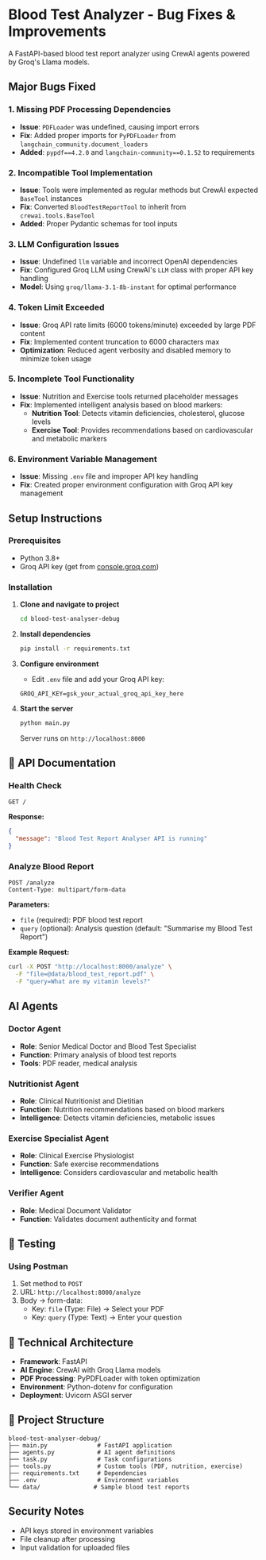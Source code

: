 # Blood Test Analyzer - Bug Fixes & Improvements

A FastAPI-based blood test report analyzer using CrewAI agents powered by Groq's Llama models.

## Major Bugs Fixed

### 1. **Missing PDF Processing Dependencies**
- **Issue**: `PDFLoader` was undefined, causing import errors
- **Fix**: Added proper imports for `PyPDFLoader` from `langchain_community.document_loaders`
- **Added**: `pypdf==4.2.0` and `langchain-community==0.1.52` to requirements

### 2. **Incompatible Tool Implementation**
- **Issue**: Tools were implemented as regular methods but CrewAI expected `BaseTool` instances
- **Fix**: Converted `BloodTestReportTool` to inherit from `crewai.tools.BaseTool`
- **Added**: Proper Pydantic schemas for tool inputs

### 3. **LLM Configuration Issues**
- **Issue**: Undefined `llm` variable and incorrect OpenAI dependencies
- **Fix**: Configured Groq LLM using CrewAI's `LLM` class with proper API key handling
- **Model**: Using `groq/llama-3.1-8b-instant` for optimal performance

### 4. **Token Limit Exceeded**
- **Issue**: Groq API rate limits (6000 tokens/minute) exceeded by large PDF content
- **Fix**: Implemented content truncation to 6000 characters max
- **Optimization**: Reduced agent verbosity and disabled memory to minimize token usage

### 5. **Incomplete Tool Functionality**
- **Issue**: Nutrition and Exercise tools returned placeholder messages
- **Fix**: Implemented intelligent analysis based on blood markers:
  - **Nutrition Tool**: Detects vitamin deficiencies, cholesterol, glucose levels
  - **Exercise Tool**: Provides recommendations based on cardiovascular and metabolic markers

### 6. **Environment Variable Management**
- **Issue**: Missing `.env` file and improper API key handling
- **Fix**: Created proper environment configuration with Groq API key management

## Setup Instructions

### Prerequisites
- Python 3.8+
- Groq API key (get from [console.groq.com](https://console.groq.com))

### Installation

1. **Clone and navigate to project**
   ```bash
   cd blood-test-analyser-debug
   ```

2. **Install dependencies**
   ```bash
   pip install -r requirements.txt
   ```

3. **Configure environment**
   - Edit `.env` file and add your Groq API key:
   ```env
   GROQ_API_KEY=gsk_your_actual_groq_api_key_here
   ```

4. **Start the server**
   ```bash
   python main.py
   ```
   Server runs on `http://localhost:8000`

## 📖 API Documentation

### Health Check
```http
GET /
```
**Response:**
```json
{
  "message": "Blood Test Report Analyser API is running"
}
```

### Analyze Blood Report
```http
POST /analyze
Content-Type: multipart/form-data
```

**Parameters:**
- `file` (required): PDF blood test report
- `query` (optional): Analysis question (default: "Summarise my Blood Test Report")

**Example Request:**
```bash
curl -X POST "http://localhost:8000/analyze" \
  -F "file=@data/blood_test_report.pdf" \
  -F "query=What are my vitamin levels?"
```


## AI Agents

### Doctor Agent
- **Role**: Senior Medical Doctor and Blood Test Specialist
- **Function**: Primary analysis of blood test reports
- **Tools**: PDF reader, medical analysis

### Nutritionist Agent
- **Role**: Clinical Nutritionist and Dietitian
- **Function**: Nutrition recommendations based on blood markers
- **Intelligence**: Detects vitamin deficiencies, metabolic issues

### Exercise Specialist Agent
- **Role**: Clinical Exercise Physiologist
- **Function**: Safe exercise recommendations
- **Intelligence**: Considers cardiovascular and metabolic health

### Verifier Agent
- **Role**: Medical Document Validator
- **Function**: Validates document authenticity and format

## 🧪 Testing

### Using Postman
1. Set method to `POST`
2. URL: `http://localhost:8000/analyze`
3. Body → form-data:
   - Key: `file` (Type: File) → Select your PDF
   - Key: `query` (Type: Text) → Enter your question

## 🔧 Technical Architecture

- **Framework**: FastAPI
- **AI Engine**: CrewAI with Groq Llama models
- **PDF Processing**: PyPDFLoader with token optimization
- **Environment**: Python-dotenv for configuration
- **Deployment**: Uvicorn ASGI server

## 📁 Project Structure

```
blood-test-analyser-debug/
├── main.py              # FastAPI application
├── agents.py            # AI agent definitions
├── task.py              # Task configurations
├── tools.py             # Custom tools (PDF, nutrition, exercise)
├── requirements.txt     # Dependencies
├── .env                 # Environment variables
└── data/               # Sample blood test reports
```


## Security Notes

- API keys stored in environment variables
- File cleanup after processing
- Input validation for uploaded files
